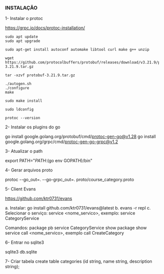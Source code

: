 ### INSTALAÇÃO

1- Instalar o protoc

https://grpc.io/docs/protoc-installation/

```
sudo apt update
sudo apt upgrade
```

```
sudo apt-get install autoconf automake libtool curl make g++ unzip
```

```
wget https://github.com/protocolbuffers/protobuf/releases/download/v3.21.9/protobuf-3.21.9.tar.gz
```

```
tar -xzvf protobuf-3.21.9.tar.gz
```

```
./autogen.sh
./configure
make
```

```
sudo make install
```

```
sudo ldconfig
```

```
protoc --version
```

2- Instalar os plugins do go

go install google.golang.org/protobuf/cmd/protoc-gen-go@v1.28
go install google.golang.org/grpc/cmd/protoc-gen-go-grpc@v1.2

3- Atualizar o path

export PATH="$PATH:$(go env GOPATH)/bin"

4- Gerar arquivos proto

protoc --go_out=. --go-grpc_out=. proto/course_category.proto

5- Client Evans 

https://github.com/ktr0731/evans

a. Instalar: go install github.com/ktr0731/evans@latest
b. evans -r repl
c. Selecionar o serviço: service <nome_servico>, exemplo: service CategoryService

Comandos: 
package pb
service CategoryService
show package
show service
call <nome_servico>, exemplo call CreateCategory

6- Entrar no sqlite3

sqlite3 db.sqlite

7- Criar tabela
create table categories (id string, name string, description string);